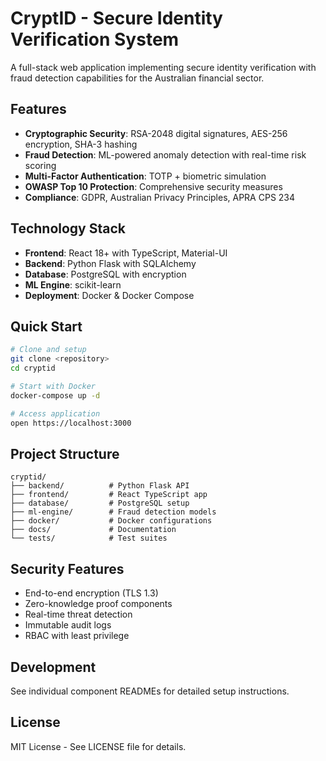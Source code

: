 # CryptID - Secure Identity Verification System

A full-stack web application implementing secure identity verification with fraud detection capabilities for the Australian financial sector.

## Features

- **Cryptographic Security**: RSA-2048 digital signatures, AES-256 encryption, SHA-3 hashing
- **Fraud Detection**: ML-powered anomaly detection with real-time risk scoring
- **Multi-Factor Authentication**: TOTP + biometric simulation
- **OWASP Top 10 Protection**: Comprehensive security measures
- **Compliance**: GDPR, Australian Privacy Principles, APRA CPS 234

## Technology Stack

- **Frontend**: React 18+ with TypeScript, Material-UI
- **Backend**: Python Flask with SQLAlchemy
- **Database**: PostgreSQL with encryption
- **ML Engine**: scikit-learn
- **Deployment**: Docker & Docker Compose

## Quick Start

```bash
# Clone and setup
git clone <repository>
cd cryptid

# Start with Docker
docker-compose up -d

# Access application
open https://localhost:3000
```

## Project Structure

```
cryptid/
├── backend/          # Python Flask API
├── frontend/         # React TypeScript app
├── database/         # PostgreSQL setup
├── ml-engine/        # Fraud detection models
├── docker/           # Docker configurations
├── docs/             # Documentation
└── tests/            # Test suites
```

## Security Features

- End-to-end encryption (TLS 1.3)
- Zero-knowledge proof components
- Real-time threat detection
- Immutable audit logs
- RBAC with least privilege

## Development

See individual component READMEs for detailed setup instructions.

## License

MIT License - See LICENSE file for details.